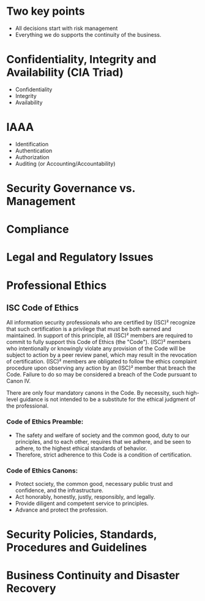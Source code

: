 # Two key points
* All decisions start with risk management
* Everything we do supports the continuity of the business.

# Confidentiality, Integrity and Availability  (CIA Triad)
* Confidentiality
* Integrity
* Availability

# IAAA
* Identification
* Authentication
* Authorization
* Auditing (or Accounting/Accountability)

# Security Governance vs. Management


# Compliance

# Legal and Regulatory Issues

# Professional Ethics
## ISC Code of Ethics
All information security professionals who are certified by (ISC)² recognize that such certification is a privilege that must be both earned and maintained. In support of this principle, all (ISC)² members are required to commit to fully support this Code of Ethics (the "Code"). (ISC)² members who intentionally or knowingly violate any provision of the Code will be subject to action by a peer review panel, which may result in the revocation of certification. (ISC)² members are obligated to follow the ethics complaint procedure upon observing any action by an (ISC)² member that breach the Code. Failure to do so may be considered a breach of the Code pursuant to Canon IV.

There are only four mandatory canons in the Code. By necessity, such high-level guidance is not intended to be a substitute for the ethical judgment of the professional. 

### Code of Ethics Preamble:   
* The safety and welfare of society and the common good, duty to our principles, and to each other, requires that we adhere, and be seen to adhere, to the highest ethical standards of behavior.
* Therefore, strict adherence to this Code is a condition of certification.
### Code of Ethics Canons:   
* Protect society, the common good, necessary public trust and confidence, and the infrastructure.
* Act honorably, honestly, justly, responsibly, and legally.
* Provide diligent and competent service to principles.
* Advance and protect the profession.

# Security Policies, Standards, Procedures and Guidelines

# Business Continuity and Disaster Recovery
